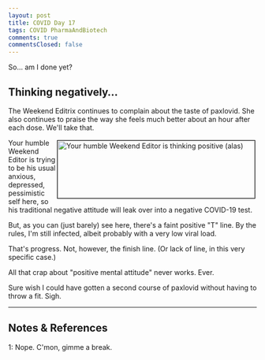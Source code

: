 ```yaml
---
layout: post
title: COVID Day 17
tags: COVID PharmaAndBiotech
comments: true
commentsClosed: false
---
```


So&hellip; am I done yet?  


## Thinking negatively&hellip;  

The Weekend Editrix continues to complain about the taste of paxlovid.  She also continues
to praise the way she feels much better about an hour after each dose.  We'll take that.  

<img src="{{ site.baseurl }}/images/2022-08-11-covid-day17-test-1.jpg" width="400" height="117" alt="Your humble Weekend Editor is thinking positive (alas)" title="Your humble Weekend Editor is thinking positive (alas)" style="float: right; margin: 3px 3px 3px 3px; border: 1px solid #000000;">
Your humble Weekend Editor is trying to be his usual anxious, depressed, pessimistic self
here, so his traditional negative attitude will leak over into a negative COVID-19 test.  

But, as you can (just barely) see here, there's a faint positive "T" line.  By the rules,
I'm still infected, albeit probably with a very low viral load.  

That's progress.  Not, however, the finish line.  (Or lack of line, in this very specific case.)  

All that crap about "positive mental attitude" never works.  Ever.  

Sure wish I could have gotten a second course of paxlovid without having to throw a fit.  Sigh.  

---

## Notes &amp; References  

<!--
<sup id="fn1a">[[1]](#fn1)</sup>

<a id="fn1">1</a>: ***, ["***"](***), *** [↩](#fn1a)  

<a href="{{ site.baseurl }}/images/***">
  <img src="{{ site.baseurl }}/images/***" width="400" height="***" alt="***" title="***" style="float: right; margin: 3px 3px 3px 3px; border: 1px solid #000000;">
</a>

<iframe width="400" height="224" src="***" allow="accelerometer; encrypted-media; gyroscope; picture-in-picture" allowfullscreen style="float: right; margin: 3px 3px 3px 3px; border: 1px solid #000000;"></iframe>
-->

<a id="fn1">1</a>: Nope.  C'mon, gimme a break.  
